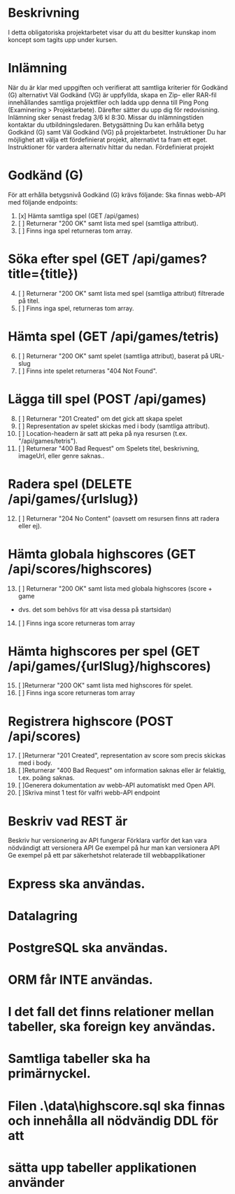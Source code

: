 # Beskrivning
I detta obligatoriska projektarbetet visar du att du besitter kunskap inom koncept som tagits
upp under kursen.
# Inlämning
När du är klar med uppgiften och verifierat att samtliga kriterier för Godkänd (G)
alternativt Väl Godkänd (VG) är uppfyllda, skapa en Zip- eller RAR-fil innehållandes
samtliga projektfiler och ladda upp denna till Ping Pong (Examinering > Projektarbete).
Därefter sätter du upp dig för redovisning.
Inlämning sker senast fredag 3/6 kl 8:30. Missar du inlämningstiden kontaktar du
utbildningsledaren. 
Betygsättning 
Du kan erhålla betyg Godkänd (G) samt Väl Godkänd (VG) på projektarbetet.
Instruktioner
Du har möjlighet att välja ett fördefinierat projekt, alternativt ta fram ett eget. Instruktioner för
vardera alternativ hittar du nedan.
Fördefinierat projekt
# Godkänd (G)
För att erhålla betygsnivå Godkänd (G) krävs följande:
 Ska finnas webb-API med följande endpoints:
 1. [x] Hämta samtliga spel (GET /api/games)
 2. [ ] Returnerar "200 OK" samt lista med spel (samtliga attribut).
 3. [ ] Finns inga spel returneras tom array. 
 # Söka efter spel (GET /api/games?title={title})
 4. [ ] Returnerar "200 OK" samt lista med spel (samtliga attribut) filtrerade  på titel.
 5. [ ] Finns inga spel, returneras tom array.
 # Hämta spel (GET /api/games/tetris)
 6. [ ] Returnerar "200 OK" samt spelet (samtliga attribut), baserat på
URL-slug
7. [ ] Finns inte spelet returneras "404 Not Found".
# Lägga till spel (POST /api/games)
8. [ ] Returnerar "201 Created" om det gick att skapa spelet
9. [ ] Representation av spelet skickas med i body (samtliga
attribut).
10. [ ] Location-headern är satt att peka på nya resursen (t.ex.
"/api/games/tetris").
11. [ ] Returnerar "400 Bad Request" om
 Spelets titel, beskrivning, imageUrl, eller genre saknas..
 # Radera spel (DELETE /api/games/{urlslug})
12. [ ] Returnerar "204 No Content" (oavsett om resursen finns att radera
eller ej).
# Hämta globala highscores (GET /api/scores/highscores)
13. [ ] Returnerar "200 OK" samt lista med globala highscores (score + game
- dvs. det som behövs för att visa dessa på startsidan)
14. [ ] Finns inga score returneras tom array
# Hämta highscores per spel (GET /api/games/{urlSlug}/highscores) 
15. [ ]Returnerar "200 OK" samt lista med highscores för spelet.
16. [ ] Finns inga score returneras tom array
# Registrera highscore (POST /api/scores)
17. [ ]Returnerar "201 Created", representation av score som precis skickas
med i body.
18. [ ]Returnerar "400 Bad Request" om information saknas eller är felaktig,
t.ex. poäng saknas.
19. [ ]Generera dokumentation av webb-API automatiskt med Open API.
20. [ ]Skriva minst 1 test för valfri webb-API endpoint
# Beskriv vad REST är
Beskriv hur versionering av API fungerar
Förklara varför det kan vara nödvändigt att versionera API
 Ge exempel på hur man kan versionera API
 Ge exempel på ett par säkerhetshot relaterade till webbapplikationer




# Express ska användas.
# Datalagring
# PostgreSQL ska användas.
# ORM får INTE användas.
# I det fall det finns relationer mellan tabeller, ska foreign key användas.
# Samtliga tabeller ska ha primärnyckel.
# Filen .\data\highscore.sql ska finnas och innehålla all nödvändig DDL för att
# sätta upp tabeller applikationen använder